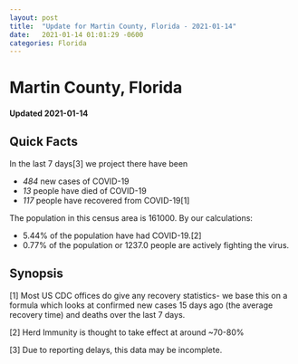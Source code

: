```yaml
---
layout: post
title:  "Update for Martin County, Florida - 2021-01-14"
date:   2021-01-14 01:01:29 -0600
categories: Florida
---
```


# Martin County, Florida
#### Updated 2021-01-14

## Quick Facts

In the last 7 days[3] we project there have been
- *484* new cases of COVID-19
- *13* people have died of COVID-19
- *117* people have recovered from COVID-19[1]

The population in this census area is 161000. By our calculations:
- 5.44% of the population have had COVID-19.[2]
- 0.77% of the population or 1237.0 people are actively fighting the virus.

## Synopsis




[1] Most US CDC offices do give any recovery statistics- we base this on a formula which looks at confirmed new cases
15 days ago (the average recovery time) and deaths over the last 7 days.

[2] Herd Immunity is thought to take effect at around ~70-80%

[3] Due to reporting delays, this data may be incomplete.
 
    